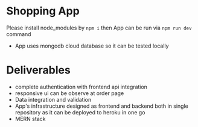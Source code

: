 # Shopping App
Please install node_modules by `npm i` then App can be run via `npm run dev` command 

- App uses mongodb cloud database so it can be tested locally 

# Deliverables
- complete authentication with frontend api integration 
- responsive ui can be observe at order page
- Data integration and validation
- App's infrastructure designed as frontend and backend both in single repository as it can be deployed to heroku in one go
- MERN stack

